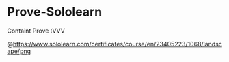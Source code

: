 # Prove-Sololearn
Containt Prove :VVV

@https://www.sololearn.com/certificates/course/en/23405223/1068/landscape/png
